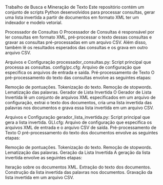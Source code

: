 Trabalho de Busca e Mineração de Texto
Este repositório contém um conjunto de scripts Python desenvolvidos para processar consultas, gerar uma lista invertida a partir de documentos em formato XML ter um indexador e modelo vetorial.

Processador de Consultas
O Processador de Consultas é responsável por ler consultas em formato XML, pré-processar o texto dessas consultas e gravar as consultas pré-processadas em um arquivo CSV. Além disso, também lê os resultados esperados das consultas e os grava em outro arquivo CSV.

Arquivos e Configuração
processador_consultas.py: Script principal que processa as consultas.
config/pc.cfg: Arquivo de configuração que especifica os arquivos de entrada e saída.
Pré-processamento de Texto
O pré-processamento do texto das consultas envolve as seguintes etapas:

Remoção de pontuações.
Tokenização do texto.
Remoção de stopwords.
Lematização das palavras.
Gerador de Lista Invertida
O Gerador de Lista Invertida lê um conjunto de arquivos XML especificados em um arquivo de configuração, extrai o texto dos documentos, cria uma lista invertida das palavras nos documentos e grava essa lista invertida em um arquivo CSV.

Arquivos e Configuração
gerador_lista_invertida.py: Script principal que gera a lista invertida.
GLI.cfg: Arquivo de configuração que especifica os arquivos XML de entrada e o arquivo CSV de saída.
Pré-processamento de Texto
O pré-processamento do texto dos documentos envolve as seguintes etapas:

Remoção de pontuações.
Tokenização do texto.
Remoção de stopwords.
Lematização das palavras.
Geração da Lista Invertida
A geração da lista invertida envolve as seguintes etapas:

Iteração sobre os documentos XML.
Extração do texto dos documentos.
Construção da lista invertida das palavras nos documentos.
Gravação da lista invertida em um arquivo CSV.